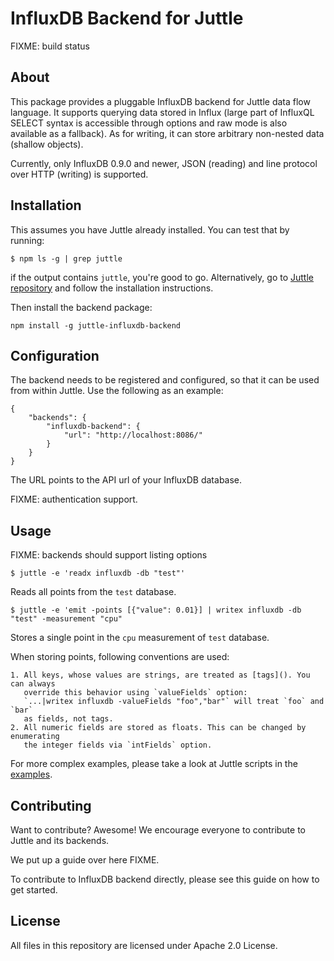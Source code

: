 # InfluxDB Backend for Juttle

FIXME: build status

## About

This package provides a pluggable InfluxDB backend for Juttle data flow
language. It supports querying data stored in Influx (large part of InfluxQL
SELECT syntax is accessible through options and raw mode is also available as a
fallback). As for writing, it can store arbitrary non-nested data (shallow
objects).

Currently, only InfluxDB 0.9.0 and newer, JSON (reading) and line protocol
over HTTP (writing) is supported.

## Installation

This assumes you have Juttle already installed. You can test that by running:

    $ npm ls -g | grep juttle

if the output contains `juttle`, you're good to go.  Alternatively, go to
[Juttle repository]() and follow the installation instructions.

Then install the backend package:

    npm install -g juttle-influxdb-backend

## Configuration

The backend needs to be registered and configured, so that it can be used from
within Juttle. Use the following as an example:

```
{
    "backends": {
        "influxdb-backend": {
            "url": "http://localhost:8086/"
        }
    }
}
```

The URL points to the API url of your InfluxDB database.

FIXME: authentication support.

## Usage

FIXME: backends should support listing options

    $ juttle -e 'readx influxdb -db "test"'

Reads all points from the `test` database.

    $ juttle -e 'emit -points [{"value": 0.01}] | writex influxdb -db "test" -measurement "cpu"

Stores a single point in the `cpu` measurement of `test` database.

When storing points, following conventions are used:

    1. All keys, whose values are strings, are treated as [tags](). You can always
       override this behavior using `valueFields` option:
       `...|writex influxdb -valueFields "foo","bar"` will treat `foo` and `bar`
       as fields, not tags.
    2. All numeric fields are stored as floats. This can be changed by enumerating
       the integer fields via `intFields` option.

For more complex examples, please take a look at Juttle scripts in the [examples]().

## Contributing

Want to contribute? Awesome! We encourage everyone to contribute to Juttle and
its backends.

We put up a guide over here FIXME.

To contribute to InfluxDB backend directly, please see this guide on how to get
started.

## License

All files in this repository are licensed under Apache 2.0 License.

